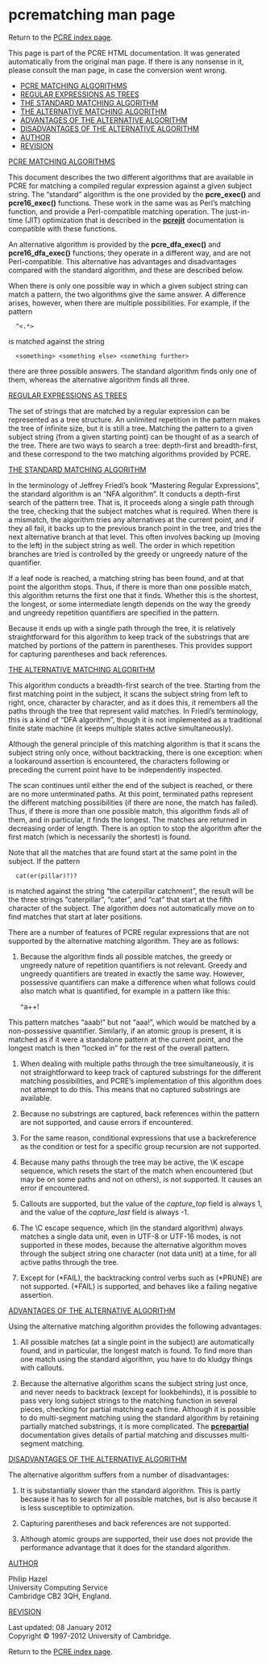 pcrematching man page
=====================

Return to the [PCRE index page](index.html).

This page is part of the PCRE HTML documentation. It was generated automatically from the original man page. If there is any nonsense in it, please consult the man page, in case the conversion went wrong.

-   <a href="#SEC1" id="TOC1">PCRE MATCHING ALGORITHMS</a>
-   <a href="#SEC2" id="TOC2">REGULAR EXPRESSIONS AS TREES</a>
-   <a href="#SEC3" id="TOC3">THE STANDARD MATCHING ALGORITHM</a>
-   <a href="#SEC4" id="TOC4">THE ALTERNATIVE MATCHING ALGORITHM</a>
-   <a href="#SEC5" id="TOC5">ADVANTAGES OF THE ALTERNATIVE ALGORITHM</a>
-   <a href="#SEC6" id="TOC6">DISADVANTAGES OF THE ALTERNATIVE ALGORITHM</a>
-   <a href="#SEC7" id="TOC7">AUTHOR</a>
-   <a href="#SEC8" id="TOC8">REVISION</a>

<a href="#TOC1" id="SEC1">PCRE MATCHING ALGORITHMS</a>

This document describes the two different algorithms that are available in PCRE for matching a compiled regular expression against a given subject string. The “standard” algorithm is the one provided by the **pcre\_exec()** and **pcre16\_exec()** functions. These work in the same was as Perl’s matching function, and provide a Perl-compatible matching operation. The just-in-time (JIT) optimization that is described in the [**pcrejit**](pcrejit.html) documentation is compatible with these functions.

An alternative algorithm is provided by the **pcre\_dfa\_exec()** and **pcre16\_dfa\_exec()** functions; they operate in a different way, and are not Perl-compatible. This alternative has advantages and disadvantages compared with the standard algorithm, and these are described below.

When there is only one possible way in which a given subject string can match a pattern, the two algorithms give the same answer. A difference arises, however, when there are multiple possibilities. For example, if the pattern

      ^<.*>

is matched against the string

      <something> <something else> <something further>

there are three possible answers. The standard algorithm finds only one of them, whereas the alternative algorithm finds all three.

<a href="#TOC1" id="SEC2">REGULAR EXPRESSIONS AS TREES</a>

The set of strings that are matched by a regular expression can be represented as a tree structure. An unlimited repetition in the pattern makes the tree of infinite size, but it is still a tree. Matching the pattern to a given subject string (from a given starting point) can be thought of as a search of the tree. There are two ways to search a tree: depth-first and breadth-first, and these correspond to the two matching algorithms provided by PCRE.

<a href="#TOC1" id="SEC3">THE STANDARD MATCHING ALGORITHM</a>

In the terminology of Jeffrey Friedl’s book “Mastering Regular Expressions”, the standard algorithm is an “NFA algorithm”. It conducts a depth-first search of the pattern tree. That is, it proceeds along a single path through the tree, checking that the subject matches what is required. When there is a mismatch, the algorithm tries any alternatives at the current point, and if they all fail, it backs up to the previous branch point in the tree, and tries the next alternative branch at that level. This often involves backing up (moving to the left) in the subject string as well. The order in which repetition branches are tried is controlled by the greedy or ungreedy nature of the quantifier.

If a leaf node is reached, a matching string has been found, and at that point the algorithm stops. Thus, if there is more than one possible match, this algorithm returns the first one that it finds. Whether this is the shortest, the longest, or some intermediate length depends on the way the greedy and ungreedy repetition quantifiers are specified in the pattern.

Because it ends up with a single path through the tree, it is relatively straightforward for this algorithm to keep track of the substrings that are matched by portions of the pattern in parentheses. This provides support for capturing parentheses and back references.

<a href="#TOC1" id="SEC4">THE ALTERNATIVE MATCHING ALGORITHM</a>

This algorithm conducts a breadth-first search of the tree. Starting from the first matching point in the subject, it scans the subject string from left to right, once, character by character, and as it does this, it remembers all the paths through the tree that represent valid matches. In Friedl’s terminology, this is a kind of “DFA algorithm”, though it is not implemented as a traditional finite state machine (it keeps multiple states active simultaneously).

Although the general principle of this matching algorithm is that it scans the subject string only once, without backtracking, there is one exception: when a lookaround assertion is encountered, the characters following or preceding the current point have to be independently inspected.

The scan continues until either the end of the subject is reached, or there are no more unterminated paths. At this point, terminated paths represent the different matching possibilities (if there are none, the match has failed). Thus, if there is more than one possible match, this algorithm finds all of them, and in particular, it finds the longest. The matches are returned in decreasing order of length. There is an option to stop the algorithm after the first match (which is necessarily the shortest) is found.

Note that all the matches that are found start at the same point in the subject. If the pattern

      cat(er(pillar)?)?

is matched against the string “the caterpillar catchment”, the result will be the three strings “caterpillar”, “cater”, and “cat” that start at the fifth character of the subject. The algorithm does not automatically move on to find matches that start at later positions.

There are a number of features of PCRE regular expressions that are not supported by the alternative matching algorithm. They are as follows:

1.  Because the algorithm finds all possible matches, the greedy or ungreedy nature of repetition quantifiers is not relevant. Greedy and ungreedy quantifiers are treated in exactly the same way. However, possessive quantifiers can make a difference when what follows could also match what is quantified, for example in a pattern like this:

    ^a++!

This pattern matches “aaab!” but not “aaa!”, which would be matched by a non-possessive quantifier. Similarly, if an atomic group is present, it is matched as if it were a standalone pattern at the current point, and the longest match is then “locked in” for the rest of the overall pattern.

1.  When dealing with multiple paths through the tree simultaneously, it is not straightforward to keep track of captured substrings for the different matching possibilities, and PCRE’s implementation of this algorithm does not attempt to do this. This means that no captured substrings are available.

2.  Because no substrings are captured, back references within the pattern are not supported, and cause errors if encountered.

3.  For the same reason, conditional expressions that use a backreference as the condition or test for a specific group recursion are not supported.

4.  Because many paths through the tree may be active, the \\K escape sequence, which resets the start of the match when encountered (but may be on some paths and not on others), is not supported. It causes an error if encountered.

5.  Callouts are supported, but the value of the *capture\_top* field is always 1, and the value of the *capture\_last* field is always -1.

6.  The \\C escape sequence, which (in the standard algorithm) always matches a single data unit, even in UTF-8 or UTF-16 modes, is not supported in these modes, because the alternative algorithm moves through the subject string one character (not data unit) at a time, for all active paths through the tree.

7.  Except for (\*FAIL), the backtracking control verbs such as (\*PRUNE) are not supported. (\*FAIL) is supported, and behaves like a failing negative assertion.

<a href="#TOC1" id="SEC5">ADVANTAGES OF THE ALTERNATIVE ALGORITHM</a>

Using the alternative matching algorithm provides the following advantages:

1.  All possible matches (at a single point in the subject) are automatically found, and in particular, the longest match is found. To find more than one match using the standard algorithm, you have to do kludgy things with callouts.

2.  Because the alternative algorithm scans the subject string just once, and never needs to backtrack (except for lookbehinds), it is possible to pass very long subject strings to the matching function in several pieces, checking for partial matching each time. Although it is possible to do multi-segment matching using the standard algorithm by retaining partially matched substrings, it is more complicated. The [**pcrepartial**](pcrepartial.html) documentation gives details of partial matching and discusses multi-segment matching.

<a href="#TOC1" id="SEC6">DISADVANTAGES OF THE ALTERNATIVE ALGORITHM</a>

The alternative algorithm suffers from a number of disadvantages:

1.  It is substantially slower than the standard algorithm. This is partly because it has to search for all possible matches, but is also because it is less susceptible to optimization.

2.  Capturing parentheses and back references are not supported.

3.  Although atomic groups are supported, their use does not provide the performance advantage that it does for the standard algorithm.

<a href="#TOC1" id="SEC7">AUTHOR</a>

Philip Hazel  
University Computing Service  
Cambridge CB2 3QH, England.

<a href="#TOC1" id="SEC8">REVISION</a>

Last updated: 08 January 2012  
Copyright © 1997-2012 University of Cambridge.

Return to the [PCRE index page](index.html).
